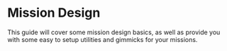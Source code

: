 # Mission Design

This guide will cover some mission design basics, as well as provide you with some easy to setup utilities and gimmicks for your missions.